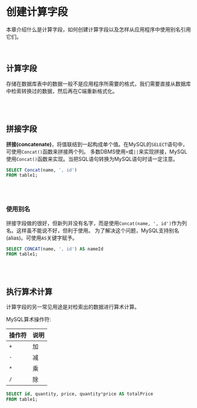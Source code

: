 # 创建计算字段

本章介绍什么是计算字段，如何创建计算字段以及怎样从应用程序中使用别名引用它们。


<br/>


## 计算字段

存储在数据库表中的数据一般不是应用程序所需要的格式，我们需要直接从数据库中检索转换过的数据，然后再在C端重新格式化。


<br/>
<br/>


## 拼接字段

**拼接(concatenate)**，将值联结到一起构成单个值。在MySQL的`SELECT`语句中，可使用`Concat()`函数来拼接两个列。
多数DBMS使用`+`或`||`来实现拼接，MySQL使用`Concat()`函数来实现。当把SQL语句转换为MySQL语句时请一定注意。

```sql
SELECT Concat(name, ', id')
FROM table1;
```


<br/>
<br/>


### 使用别名

拼接字段做的很好，但新列并没有名字，而是使用`Concat(name, ', id')`作为列名。这样虽不能说不好，但利于使用。
为了解决这个问题，MySQL支持别名(alias)。可使用`AS`关键字赋予。

```sql
SELECT CONCAT(name, ', id') AS nameId
FROM table1;

```


<br/>
<br/>


## 执行算术计算

计算字段的另一常见用途是对检索出的数据进行算术计算。

MySQL算术操作符:

| 操作符 | 说明 |
| - | - |
| `+` | 加 |
| `-` | 减 |
| `*` | 乘 |
| `/` | 除 |

```sql
SELECT id, quantity, price, quantity*price AS totalPrice
FROM table1;

```

